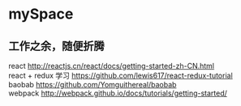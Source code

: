 # mySpace
工作之余，随便折腾
----
react http://reactjs.cn/react/docs/getting-started-zh-CN.html</br>
react + redux 学习 https://github.com/lewis617/react-redux-tutorial</br>
baobab https://github.com/Yomguithereal/baobab</br>
webpack http://webpack.github.io/docs/tutorials/getting-started/